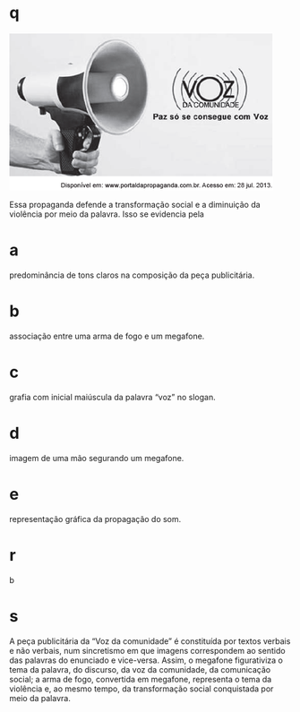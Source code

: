 # q
![](0df3d983-964b-db68-9e79-0dd77a269037.png)

Essa propaganda defende a transformação social e a diminuição da violência por meio da palavra. Isso se evidencia pela

# a
predominância de tons claros na composição da peça publicitária.

# b
associação entre uma arma de fogo e um megafone.

# c
grafia com inicial maiúscula da palavra “voz” no slogan.

# d
imagem de uma mão segurando um megafone.

# e
representação gráfica da propagação do som.

# r
b

# s
A peça publicitária da “Voz da comunidade” é constituída por textos verbais e não verbais, num sincretismo em que imagens correspondem ao sentido das palavras do enunciado e vice-versa. Assim, o megafone figurativiza o tema da palavra, do discurso, da voz da comunidade, da comunicação social; a arma de fogo, convertida em megafone, representa o tema da violência e, ao mesmo tempo, da transformação social conquistada por meio da palavra.
